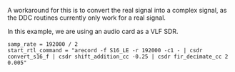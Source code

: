 A workaround for this is to convert the real signal into a complex signal, as the DDC routines currently only work for a real signal. 

In this example, we are using an audio card as a VLF SDR.

```
samp_rate = 192000 / 2
start_rtl_command = "arecord -f S16_LE -r 192000 -c1 - | csdr convert_s16_f | csdr shift_addition_cc -0.25 | csdr fir_decimate_cc 2 0.005"
```



